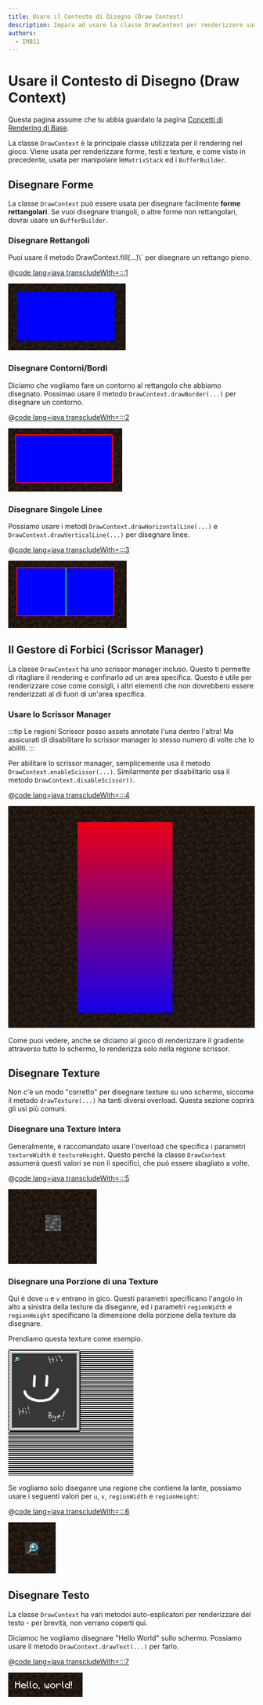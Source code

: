 ```yaml
---
title: Usare il Contesto di Disegno (Draw Context)
description: Impara ad usare la classe DrawContext per renderizzere varie forme, testi e texture.
authors:
  - IMB11
---
```


# Usare il Contesto di Disegno (Draw Context)

Questa pagina assume che tu abbia guardato la pagina [Concetti di Rendering di Base](./basic-concepts.md).

La classe `DrawContext` è la principale classe utilizzata per il rendering nel gioco. Viene usata per renderizzare forme, testi e texture, e come visto in precedente, usata per manipolare le`MatrixStack` ed i `BufferBuilder`.

## Disegnare Forme

La classe `DrawContext` può essere usata per disegnare facilmente **forme rettangolari**. Se vuoi disegnare triangoli, o altre forme non rettangolari, dovrai usare un `BufferBuilder`.

### Disegnare Rettangoli

Puoi usare il metodo DrawContext.fill(...)\\` per disegnare un rettango pieno.

@[code lang=java transcludeWith=:::1](@/reference/latest/src/client/java/com/example/docs/rendering/DrawContextExampleScreen.java)

![Un rettangolo.](/assets/develop/rendering/draw-context-rectangle.png)

### Disegnare Contorni/Bordi

Diciamo che vogliamo fare un contorno al rettangolo che abbiamo disegnato. Possimao usare il metodo `DrawContext.drawBorder(...)` per disegnare un contorno.

@[code lang=java transcludeWith=:::2](@/reference/latest/src/client/java/com/example/docs/rendering/DrawContextExampleScreen.java)

![Rettangolo con bordo.](/assets/develop/rendering/draw-context-rectangle-border.png)

### Disegnare Singole Linee

Possiamo usare i metodi `DrawContext.drawHorizontalLine(...)` e `DrawContext.drawVerticalLine(...)` per disegnare linee.

@[code lang=java transcludeWith=:::3](@/reference/latest/src/client/java/com/example/docs/rendering/DrawContextExampleScreen.java)

![Linee](/assets/develop/rendering/draw-context-lines.png)

## Il Gestore di Forbici (Scrissor Manager)

La classe `DrawContext` ha uno scrissor manager incluso. Questo ti permette di ritagliare il rendering e confinarlo ad un area specifica. Questo è utile per renderizzare cose come consigli, i altri elementi che non dovrebbero essere renderizzati al di fuori di un'area specifica.

### Usare lo Scrissor Manager

:::tip
Le regioni Scrissor posso assets annotate l'una dentro l'altra! Ma assicurati di disabilitare lo scrissor manager lo stesso numero di volte che lo abiliti.
:::

Per abilitare lo scrissor manager, semplicemente usa il metodo `DrawContext.enableScissor(...)`. Similarmente per disabilitarlo usa il metodo `DrawContext.disableScissor()`.

@[code lang=java transcludeWith=:::4](@/reference/latest/src/client/java/com/example/docs/rendering/DrawContextExampleScreen.java)

![Regione Scissor in azione.](/assets/develop/rendering/draw-context-scissor.png)

Come puoi vedere, anche se diciamo al gioco di renderizzare il gradiente attraverso tutto lo schermo, lo renderizza solo nella regione scrissor.

## Disegnare Texture

Non c'è un modo "corretto" per disegnare texture su uno schermo, siccome il metodo `drawTexture(...)` ha tanti diversi overload. Questa sezione coprirà gli usi più comuni.

### Disegnare una Texture Intera

Generalmente, è raccomandato usare l'overload che specifica i parametri `textureWidth` e `textureHeight`. Questo perché la classe `DrawContext` assumerà questi valori se non li specifici, che può essere sbagliato a volte.

@[code lang=java transcludeWith=:::5](@/reference/latest/src/client/java/com/example/docs/rendering/DrawContextExampleScreen.java)

![Esempio di tutta la texture disegnata.](/assets/develop/rendering/draw-context-whole-texture.png)

### Disegnare una Porzione di una Texture

Qui è dove `u` e `v` entrano in gico. Questi parametri specificano l'angolo in alto a sinistra della texture da diseganre, ed i parametri `regionWidth` e `regionHeight` specificano la dimensione della porzione della texture da disegnare.

Prendiamo questa texture come esempio.

![Texture del Libro di Ricette](/assets/develop/rendering/draw-context-recipe-book-background.png)

Se vogliamo solo diseganre una regione che contiene la lante, possiamo usare i seguenti valori per `u`, `v`, `regionWidth` e `regionHeight`:

@[code lang=java transcludeWith=:::6](@/reference/latest/src/client/java/com/example/docs/rendering/DrawContextExampleScreen.java)

![Texture Regione](/assets/develop/rendering/draw-context-region-texture.png)

## Disegnare Testo

La classe `DrawContext` ha vari metodoi auto-esplicatori per renderizzare del testo - per brevità, non verrano coperti qui.

Diciamoc he vogliamo disegnare "Hello World" sullo schermo. Possiamo usare il metodo `DrawContext.drawText(...)` per farlo.

@[code lang=java transcludeWith=:::7](@/reference/latest/src/client/java/com/example/docs/rendering/DrawContextExampleScreen.java)

![Disegnare testo](/assets/develop/rendering/draw-context-text.png)
